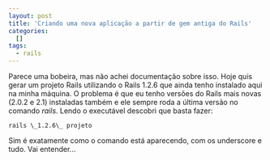 ```yaml
--- 
layout: post
title: 'Criando uma nova aplicação a partir de gem antiga do Rails'
categories: 
  []
tags:
  - rails
---
```



Parece uma bobeira, mas não achei documentação sobre isso. Hoje quis gerar um projeto Rails utilizando o Rails 1.2.6 que ainda tenho instalado aqui na minha máquina. O problema é que eu tenho versões do Rails mais novas (2.0.2 e 2.1) instaladas também e ele sempre roda a última versão no comando *rails*. Lendo o executável descobri que basta fazer:

    rails \_1.2.6\_ projeto

Sim é exatamente como o comando está aparecendo, com os underscore e tudo. Vai entender...

